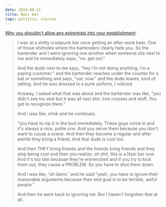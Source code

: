 ```yaml
---
date: 2024-08-11
title: Nazi bar
tags: politics, stories
---
```


[Why you shouldn't allow any extremists into your establishment](https://www.reddit.com/r/TalesFromYourServer/comments/hsiisw/kicking_a_nazi_out_as_soon_as_they_walk_in/):

> I was at a shitty crustpunk bar once getting an after-work beer. One of those shitholes where the bartenders clearly hate you. So the bartender and I were ignoring one another when someone sits next to me and he immediately says, "no. get out."
> 
> And the dude next to me says, "hey i'm not doing anything, i'm a paying customer." and the bartender reaches under the counter for a bat or something and says, "out. now." and the dude leaves, kind of yelling. And he was dressed in a punk uniform, I noticed
> 
> Anyway, I asked what that was about and the bartender was like, "you didn't see his vest but it was all nazi shit. Iron crosses and stuff. You get to recognize them."
> 
> And i was like, ohok and he continues.
> 
> "you have to nip it in the bud immediately. These guys come in and it's always a nice, polite one. And you serve them because you don't want to cause a scene. And then they become a regular and after awhile they bring a friend. And that dude is cool too.
> 
> And then THEY bring friends and the friends bring friends and they stop being cool and then you realize, oh shit, this is a Nazi bar now. And it's too late because they're entrenched and if you try to kick them out, they cause a PROBLEM. So you have to shut them down.
> 
> And i was like, 'oh damn.' and he said "yeah, you have to ignore their reasonable arguments because their end goal is to be terrible, awful people."
> 
> And then he went back to ignoring me. But I haven't forgotten that at all.
